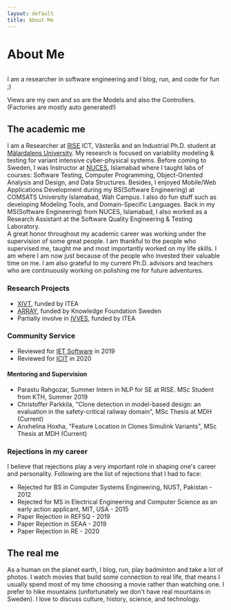 ```yaml
---
layout: default
title: About Me
---
```


<div class="post">
	<h1 class="pageTitle">About Me</h1>
	<img src="{{ 'http://www.es.mdh.se/img/staff/3953-staff.jpg' | prepend: site.baseurl }}" alt="">
	<p class="intro">I am a researcher in software engineering and I blog, run, and code for fun ;)</p>
	<p>Views are my own and so are the Models and also the Controllers. (Factories are mostly auto generated!)</p>
	<h2>The academic me</h2>
	<p>I am a Researcher at <a href="https://ri.se/muhammad-abbas" target="_blank">RISE</a> ICT, Västerås and an Industrial Ph.D. student at <a href="http://www.es.mdh.se/staff/3953-Muhammad_Abbas" target="_blank">Mälardalens University</a>. My research is focused on variability modeling & testing for variant intensive cyber-physical systems. Before coming to Sweden, I was Instructor at <a href="nu.edu.pk" target="_blank">NUCES</a>, Islamabad where I taught labs of courses: Software Testing, Computer Programming, Object-Oriented Analysis and Design, and Data Structures. Besides, I enjoyed Mobile/Web Applications Development during my BS(Software Engineering) at COMSATS University Islamabad, Wah Campus. I also do fun stuff such as developing Modeling Tools, and Domain-Specific Languages. Back in my MS(Software Engineering) from NUCES, Islamabad, I also worked as a Research Assistant at the Software Quality Engineering & Testing Laboratory.<br />
	A great honor throughout my academic career was working under the supervision of some great people. I am thankful to the people who supervised me, taught me and most importantly worked on my life skills. I am where I am now just because of the people who invested their valuable time on me. I am also grateful to my current Ph.D. advisors and teachers who are continuously working on polishing me for future adventures.</p>
	<h3>Research Projects</h3>
	<ul>
		<li><a href="https://www.ri.se/en/what-we-do/projects/xivt-excellence-variant-testing" target="_blank">XIVT</a>, funded by ITEA</li>
		<li><a href="https://www.es.mdh.se/projects/497-ARRAY" target="_blank">ARRAY</a>, funded by Knowledge Foundation Sweden</li>
		<li>Partially involve in <a href="https://www.ri.se/en/what-we-do/projects/ivves-industrial-grade-verification-and-validation-evolving-systems" target="_blank">IVVES</a>, funded by ITEA</li>
	</ul>
	<h3>Community Service</h3>
	<ul>
		<li>Reviewed for <a href="https://digital-library.theiet.org/content/journals/iet-sen" target="_blank">IET Software</a> in 2019</li>
		<li>Reviewed for <a href="https://www.itba.edu.ar/intranet/icit2020/" target="_blank">ICIT</a> in 2020</li>
	</ul>
	<h4>Mentoring and Supervision</h4>
	<ul>
		<li>Parastu Rahgozar, Summer Intern in NLP for SE at RISE. MSc Student from KTH, Summer 2019</li>
		<li>Christoffer Parkkila, "Clone detection in model-based design: an evaluation in the safety-critical railway domain", MSc Thesis at MDH (Current)</li>
		<li>Anxhelina Hoxha, "Feature Location in Clones Simulink Variants", MSc Thesis at MDH (Current)</li>
	</ul>
	<h3>Rejections in my career</h3>
	<p>I believe that rejections play a very important role in shaping one's career and personality. Following are the list of rejections that I had to face:</p>
	<ul>
		<li>Rejected for BS in Computer Systems Engineering, NUST, Pakistan - 2012</li>
		<li>Rejected for MS in Electrical Engineering and Computer Science as an early action applicant, MIT, USA - 2015</li>
		<li>Paper Rejection in REFSQ - 2019</li>
		<li>Paper Rejection in SEAA - 2019</li>
		<li>Paper Rejection in RE - 2020</li>
	</ul>
	<h2>The real me</h2>
	<p>As a human on the planet earth, I blog, run, play badminton and take a lot of photos. I watch movies that build some connection to real life, that means I usually spend most of my time choosing a movie rather than watching one. I prefer to hike mountains (unfortunately we don't have real mountains in Sweden). I love to discuss culture, history, science, and technology.</p>
</div>
